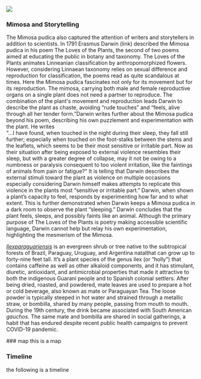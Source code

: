 <a href="https://www.juncture-digital.org"><img src="https://juncture-digital.github.io/juncture/static/images/ve-button.png"></a>

<param ve-config 
       title="worm report"
       author="Jordan Angel Norviel"
       banner="https://upload.wikimedia.org/wikipedia/commons/3/3c/Picture_Natural_History_-_No_298_-_The_Earth-worm.png"
       layout="vertical">

### Mimosa and Storytelling
The Mimosa pudica also captured the attention of writers and storytellers in addition to scientists. In 1791 Erasmus Darwin (link) described the Mimosa pudica in his poem The Loves of the Plants, the second of two poems aimed at educating the public in botany and taxonomy. The Loves of the Plants animates Linneanian classification by anthropomorphized flowers. However, considering Linnaean taxonomy relies on sexual difference and reproduction for classification, the poems read as quite scandalous at times. Here the Mimosa pudica fascinates not only for its movement but for its reproduction. The mimosa, carrying both male and female reproductive organs on a single plant does not need a partner to reproduce. The combination of the plant's movement and reproduction leads Darwin to describe the plant as chaste, avoiding “rude touches” and “feels, alive through all her tender form.”Darwin writes further about the Mimosa pudica beyond his poem, describing his own puzzlement and experimentation with the plant. He writes   
"…I have found, when touched in the night during their sleep, they fall still further; especially when touched on the foot-stalks between the stems and the leaflets, which seems to be their most sensitive or irritable part. Now as their situation after being exposed to external violence resembles their sleep, but with a greater degree of collapse, may it not be owing to a numbness or paralysis consequent to too violent irritation, like the faintings of animals from pain or fatigue?" It is telling that Darwin describes the external stimuli toward the plant as violence on multiple occasions especially considering Darwin himself makes attempts to replicate this violence in the plants most “sensitive or irritable part.” Darwin, when shown a plant’s capacity to feel, responds by experimenting how far and to what extent. This is further demonstrated when Darwin keeps a Mimosa pudica in a dark room to observe the plant “sleeping.” Darwin concludes that the plant feels, sleeps, and possibly faints like an animal. Although the primary purpose of The Loves of the Plants is poetry making accessible scientific language, Darwin cannot help but relay his own experimentation, highlighting the mesmerism of the Mimosa. 
<param ve-image url="https://upload.wikimedia.org/wikipedia/commons/7/7a/Portrait_detail%2C_Erasmus_Darwin._Stipple_engraving_by_Holl%2C_1803%2C_after_J._Ra_Wellcome_V0006492_%28cropped%29.jpg"label="Erasmus Darwin";>
 

[_Ilexparaguariensis_](https://powo.science.kew.org/taxon/urn:lsid:ipni.org:names:315555-2) is an evergreen shrub or tree native to the subtropical forests of Brazil, Paraguay, Uruguay, and Argentina <span data-mouseover-map-flyto="41.1639626960103, -104.75241434618096">natal</span>that can grow up to forty-nine feet tall. It’s a plant species of the genus ilex (or “holly”) that contains caffeine as well as other alkaloid components, and it has stimulant, diuretic, antioxidant, and antimicrobial properties that made it attractive to both the indigenous Guaraní people and to Spanish colonial settlers. After being dried, roasted, and powdered, mate leaves are used to prepare a hot or cold beverage, also known as mate or Paraguayan Tea. The loose powder is typically steeped in hot water and strained through a <span data-mouseover-image-zoomto="396,798,939,417">metallic straw</span>, or bombilla, shared by many people, passing from mouth to mouth. During the 19th century, the drink became associated with South American *gauchos*. The same mate and bombilla are shared in social gatherings, a habit that has endured despite recent public health campaigns to prevent COVID-19 pandemic.


<param ve-image url="https://upload.wikimedia.org/wikipedia/commons/e/ee/Worm_heraldic.svg"> 
<param ve-compare  label="butterfly worm" description="Photograph" license="public domain"
url="Black_Swallowtail_Papilio_polyxenes_Closeup.jpeg">
<param ve-video vid="XVjTwkrVhtY"><param ve-entity eid="Q211036" title="stimulant">
<param ve-entity eid="Q46429" title=“Guarani people”>
<param ve-entity eid="Q60235" title="caffeine">
<param ve-plant-specimen jpid="10.5555/al.ap.specimen.linn-hs1598-85">
<param ve-iframe src="https://archive.org/details/sensitiveplant00shel/page/n9/mode/2up?view=theater">
### map 
this is a map 
<param ve-map= "worm village" center="41.16389688909909, -104.75244704705727" zoom="1">

### Timeline
the following is a timeline
<param ve-knightlab-timeline
source="1Ys8MsK2H4t78dKdqmGjqaUMG-EkSVeaxxy-ipGnvHYo"
timenav-position="bottom"
hash-bookmark="false”
initial-zoom="1"
height="750">


